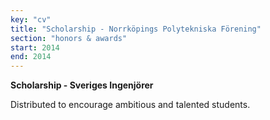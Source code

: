 ```yaml
---
key: "cv"
title: "Scholarship - Norrköpings Polytekniska Förening"
section: "honors & awards"
start: 2014
end: 2014
---
```

**Scholarship - Sveriges Ingenjörer**

Distributed to encourage ambitious and talented students. 